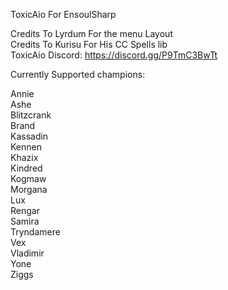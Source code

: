 ToxicAio For EnsoulSharp

Credits To Lyrdum For the menu Layout  
Credits To Kurisu For His CC Spells lib  
ToxicAio Discord: https://discord.gg/P9TmC3BwTt

Currently Supported champions:

Annie  
Ashe  
Blitzcrank  
Brand  
Kassadin  
Kennen  
Khazix  
Kindred  
Kogmaw  
Morgana  
Lux  
Rengar  
Samira  
Tryndamere   
Vex  
Vladimir  
Yone  
Ziggs  
